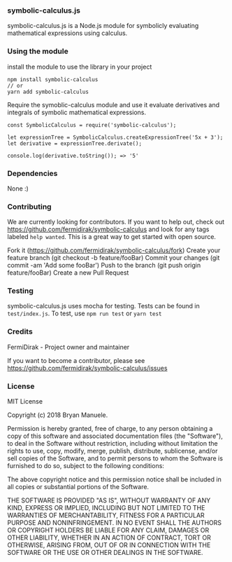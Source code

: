 ### symbolic-calculus.js

symbolic-calculus.js is a Node.js module for symbolicly evaluating mathematical expressions using calculus.

### Using the module

install the module to use the library in your project

```
npm install symbolic-calculus
// or
yarn add symbolic-calculus
```

Require the symoblic-calculus module and use it evaluate derivatives and integrals of symbolic mathematical expressions.

```
const SymbolicCalculus = require('symbolic-calculus');

let expressionTree = SymbolicCalculus.createExpressionTree('5x + 3');
let derivative = expressionTree.derivate();

console.log(derivative.toString()); => '5'
```

### Dependencies

None :)

### Contributing

We are currently looking for contributors. If you want to help out, check out https://github.com/fermidirak/symbolic-calculus and look for any tags labeled `help wanted`. This is a great way to get started with open source.

Fork it (https://github.com/fermidirak/symbolic-calculus/fork)
Create your feature branch (git checkout -b feature/fooBar)
Commit your changes (git commit -am 'Add some fooBar')
Push to the branch (git push origin feature/fooBar)
Create a new Pull Request

### Testing

symbolic-calculus.js uses mocha for testing. Tests can be found in `test/index.js`. To test, use `npm run test` or `yarn test`

### Credits

FermiDirak - Project owner and maintainer

If you want to become a contributor, please see https://github.com/fermidirak/symbolic-calculus/issues

### License

MIT License

Copyright (c) 2018 Bryan Manuele.

Permission is hereby granted, free of charge, to any person obtaining a copy of this software and associated documentation files (the "Software"), to deal in the Software without restriction, including without limitation the rights to use, copy, modify, merge, publish, distribute, sublicense, and/or sell copies of the Software, and to permit persons to whom the Software is furnished to do so, subject to the following conditions:

The above copyright notice and this permission notice shall be included in all copies or substantial portions of the Software.

THE SOFTWARE IS PROVIDED "AS IS", WITHOUT WARRANTY OF ANY KIND, EXPRESS OR IMPLIED, INCLUDING BUT NOT LIMITED TO THE WARRANTIES OF MERCHANTABILITY, FITNESS FOR A PARTICULAR PURPOSE AND NONINFRINGEMENT. IN NO EVENT SHALL THE AUTHORS OR COPYRIGHT HOLDERS BE LIABLE FOR ANY CLAIM, DAMAGES OR OTHER LIABILITY, WHETHER IN AN ACTION OF CONTRACT, TORT OR OTHERWISE, ARISING FROM, OUT OF OR IN CONNECTION WITH THE SOFTWARE OR THE USE OR OTHER DEALINGS IN THE SOFTWARE.